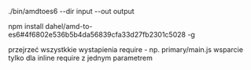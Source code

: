 ./bin/amdtoes6 --dir input --out output

npm install dahel/amd-to-es6#4f6802e536b5b4da56839cfa33d27fb2301c5028 -g



przejrzeć wszystkkie wystapienia require - np. primary/main.js 
wsparcie tylko dla inline require z jednym parametrem